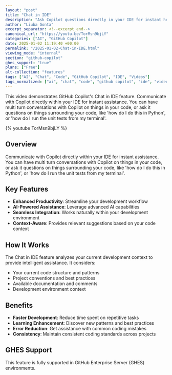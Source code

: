 ```yaml
---
layout: "post"
title: "Chat in IDE"
description: "Ask Copilot questions directly in your IDE for instant help"
author: "Liuba Gonta"
excerpt_separator: <!--excerpt_end-->
canonical_url: "https://youtu.be/TorMsn9bjLY"
categories: ["AI", "GitHub Copilot"]
date: 2025-01-02 11:19:40 +00:00
permalink: "/2025-01-02-Chat-in-IDE.html"
viewing_mode: "internal"
section: "github-copilot"
ghes_support: "true"
plans: ["Free"]
alt-collection: "features"
tags: ["AI", "Chat", "Code", "GitHub Copilot", "IDE", "Videos"]
tags_normalized: ["ai", "chat", "code", "github copilot", "ide", "videos"]
---
```


This video demonstrates GitHub Copilot's Chat in IDE feature. Communicate with Copilot directly within your IDE for instant assistance. You can have multi turn conversations with Copilot on things in your code, or ask it questions on things surrounding your code, like 'how do I do this in Python', or 'how do I run the unit tests from my terminal'.<!--excerpt_end-->

{% youtube TorMsn9bjLY %}

## Overview

Communicate with Copilot directly within your IDE for instant assistance. You can have multi turn conversations with Copilot on things in your code, or ask it questions on things surrounding your code, like 'how do I do this in Python', or 'how do I run the unit tests from my terminal'.

## Key Features

- **Enhanced Productivity**: Streamline your development workflow
- **AI-Powered Assistance**: Leverage advanced AI capabilities
- **Seamless Integration**: Works naturally within your development environment
- **Context-Aware**: Provides relevant suggestions based on your code context

## How It Works

The Chat in IDE feature analyzes your current development context to provide intelligent assistance. It considers:

- Your current code structure and patterns
- Project conventions and best practices
- Available documentation and comments
- Development environment context

## Benefits

- **Faster Development**: Reduce time spent on repetitive tasks
- **Learning Enhancement**: Discover new patterns and best practices
- **Error Reduction**: Get assistance with common coding mistakes
- **Consistency**: Maintain consistent coding standards across projects

## GHES Support

This feature is fully supported in GitHub Enterprise Server (GHES) environments.
